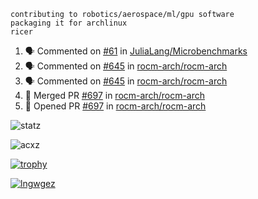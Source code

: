 ```
contributing to robotics/aerospace/ml/gpu software
packaging it for archlinux
ricer
```

<!--START_SECTION:activity-->
1. 🗣 Commented on [#61](https://github.com/JuliaLang/Microbenchmarks/issues/61) in [JuliaLang/Microbenchmarks](https://github.com/JuliaLang/Microbenchmarks)
2. 🗣 Commented on [#645](https://github.com/rocm-arch/rocm-arch/issues/645) in [rocm-arch/rocm-arch](https://github.com/rocm-arch/rocm-arch)
3. 🗣 Commented on [#645](https://github.com/rocm-arch/rocm-arch/issues/645) in [rocm-arch/rocm-arch](https://github.com/rocm-arch/rocm-arch)
4. 🎉 Merged PR [#697](https://github.com/rocm-arch/rocm-arch/pull/697) in [rocm-arch/rocm-arch](https://github.com/rocm-arch/rocm-arch)
5. 💪 Opened PR [#697](https://github.com/rocm-arch/rocm-arch/pull/697) in [rocm-arch/rocm-arch](https://github.com/rocm-arch/rocm-arch)
<!--END_SECTION:activity-->


![statz](https://github-readme-stats.vercel.app/api?username=acxz&include_all_commits=true&show_icons=true)

<p><img align="center" src="https://github-readme-streak-stats.herokuapp.com/?user=acxz&" alt="acxz" /></p>

[![trophy](https://github-profile-trophy.vercel.app/?username=acxz)](https://github.com/ryo-ma/github-profile-trophy)

[![lngwgez](https://github-readme-stats.vercel.app/api/top-langs/?username=acxz&layout=compact)](https://github.com/acxz/github-readme-stats)
